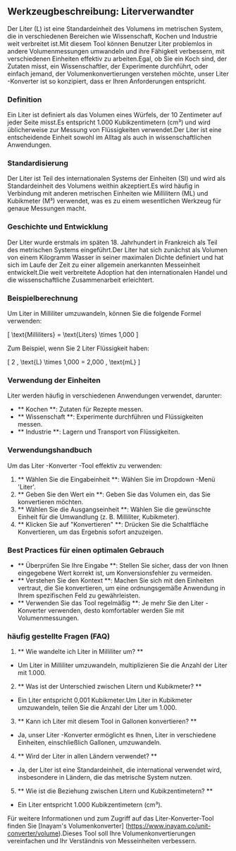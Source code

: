 ## Werkzeugbeschreibung: Literverwandter

Der Liter (L) ist eine Standardeinheit des Volumens im metrischen System, die in verschiedenen Bereichen wie Wissenschaft, Kochen und Industrie weit verbreitet ist.Mit diesem Tool können Benutzer Liter problemlos in andere Volumenmessungen umwandeln und ihre Fähigkeit verbessern, mit verschiedenen Einheiten effektiv zu arbeiten.Egal, ob Sie ein Koch sind, der Zutaten misst, ein Wissenschaftler, der Experimente durchführt, oder einfach jemand, der Volumenkonvertierungen verstehen möchte, unser Liter -Konverter ist so konzipiert, dass er Ihren Anforderungen entspricht.

### Definition

Ein Liter ist definiert als das Volumen eines Würfels, der 10 Zentimeter auf jeder Seite misst.Es entspricht 1.000 Kubikzentimetern (cm³) und wird üblicherweise zur Messung von Flüssigkeiten verwendet.Der Liter ist eine entscheidende Einheit sowohl im Alltag als auch in wissenschaftlichen Anwendungen.

### Standardisierung

Der Liter ist Teil des internationalen Systems der Einheiten (SI) und wird als Standardeinheit des Volumens weithin akzeptiert.Es wird häufig in Verbindung mit anderen metrischen Einheiten wie Millilitern (ML) und Kubikmeter (M³) verwendet, was es zu einem wesentlichen Werkzeug für genaue Messungen macht.

### Geschichte und Entwicklung

Der Liter wurde erstmals im späten 18. Jahrhundert in Frankreich als Teil des metrischen Systems eingeführt.Der Liter hat sich zunächst als Volumen von einem Kilogramm Wasser in seiner maximalen Dichte definiert und hat sich im Laufe der Zeit zu einer allgemein anerkannten Messeinheit entwickelt.Die weit verbreitete Adoption hat den internationalen Handel und die wissenschaftliche Zusammenarbeit erleichtert.

### Beispielberechnung

Um Liter in Milliliter umzuwandeln, können Sie die folgende Formel verwenden:

\[ \text{Milliliters} = \text{Liters} \times 1,000 \]

Zum Beispiel, wenn Sie 2 Liter Flüssigkeit haben:

\[ 2 \, \text{L} \times 1,000 = 2,000 \, \text{mL} \]

### Verwendung der Einheiten

Liter werden häufig in verschiedenen Anwendungen verwendet, darunter:

- ** Kochen **: Zutaten für Rezepte messen.
- ** Wissenschaft **: Experimente durchführen und Flüssigkeiten messen.
- ** Industrie **: Lagern und Transport von Flüssigkeiten.

### Verwendungshandbuch

Um das Liter -Konverter -Tool effektiv zu verwenden:

1. ** Wählen Sie die Eingabeinheit **: Wählen Sie im Dropdown -Menü 'Liter'.
2. ** Geben Sie den Wert ein **: Geben Sie das Volumen ein, das Sie konvertieren möchten.
3. ** Wählen Sie die Ausgangseinheit **: Wählen Sie die gewünschte Einheit für die Umwandlung (z. B. Milliliter, Kubikmeter).
4. ** Klicken Sie auf "Konvertieren" **: Drücken Sie die Schaltfläche Konvertieren, um das Ergebnis sofort anzuzeigen.

### Best Practices für einen optimalen Gebrauch

- ** Überprüfen Sie Ihre Eingabe **: Stellen Sie sicher, dass der von Ihnen eingegebene Wert korrekt ist, um Konversionsfehler zu vermeiden.
- ** Verstehen Sie den Kontext **: Machen Sie sich mit den Einheiten vertraut, die Sie konvertieren, um eine ordnungsgemäße Anwendung in Ihrem spezifischen Feld zu gewährleisten.
- ** Verwenden Sie das Tool regelmäßig **: Je mehr Sie den Liter -Konverter verwenden, desto komfortabler werden Sie mit Volumenmessungen.

### häufig gestellte Fragen (FAQ)

1. ** Wie wandelte ich Liter in Milliliter um? **
- Um Liter in Milliliter umzuwandeln, multiplizieren Sie die Anzahl der Liter mit 1.000.

2. ** Was ist der Unterschied zwischen Litern und Kubikmeter? **
- Ein Liter entspricht 0,001 Kubikmeter.Um Liter in Kubikmeter umzuwandeln, teilen Sie die Anzahl der Liter um 1.000.

3. ** Kann ich Liter mit diesem Tool in Gallonen konvertieren? **
- Ja, unser Liter -Konverter ermöglicht es Ihnen, Liter in verschiedene Einheiten, einschließlich Gallonen, umzuwandeln.

4. ** Wird der Liter in allen Ländern verwendet? **
- Ja, der Liter ist eine Standardeinheit, die international verwendet wird, insbesondere in Ländern, die das metrische System nutzen.

5. ** Wie ist die Beziehung zwischen Litern und Kubikzentimetern? **
- Ein Liter entspricht 1.000 Kubikzentimetern (cm³).

Für weitere Informationen und zum Zugriff auf das Liter-Konverter-Tool finden Sie [Inayam's Volumenkonverter] (https://www.inayam.co/unit-converter/volume).Dieses Tool soll Ihre Volumenkonvertierungen vereinfachen und Ihr Verständnis von Messeinheiten verbessern.